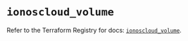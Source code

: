 # `ionoscloud_volume`

Refer to the Terraform Registry for docs: [`ionoscloud_volume`](https://registry.terraform.io/providers/ionos-cloud/ionoscloud/6.5.9/docs/resources/volume).
